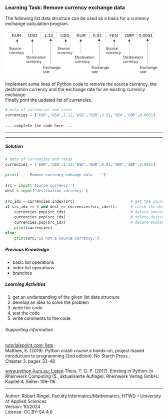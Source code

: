 ### Learning Task: Remove currency exchange data

The following list data structure can be used as a basis for a currency exchange calculation program.  

![](CurrencyExchangeCalculator.png)

Implement some lines of Python code to remove the source currency, the destination currency and the exchange rate for an existing currency exchange.  
Finally print the updated list of currencies.

``` python
# data of currencies and rates
currencies = ['EUR','USD',1.12,'USD','EUR',0.91,'YEN','GBP',0.0051]

... complete the code here ...

```

---------------------------------------
---------------------------------------

##### Solution

``` python
# data of currencies and rates
currencies = ['EUR','USD',1.12,'USD','EUR',0.91,'YEN','GBP',0.0051]

print('--- Remove currency exhange data ---')

src = input('source currency:')
dest = input('destination currency:')

src_idx = currencies.index(src)                         # get the source curr. index
if src_idx >= 0 and dest == currencies[src_idx+1]:      # check the dest. currency
	currencies.pop(src_idx)                             # delete source currency
	currencies.pop(src_idx)                             # delete destination currency
	currencies.pop(src_idx)                             # delete exchange rate
	print(currencies)
else:
	print(src,'is not a source currency.')

```

##### Previous Knowledge

- basic list operations
- index list operations
- branches
  
##### Learning Activities

1) get an understanding of the given list data structure
2) develop an idea to solve the problem 
3) write the code
4) test the code
5) write comments to the code

###### Supporting information

[tutorialspoint.com: lists](https://www.tutorialspoint.com/python/python_lists.htm)  
Matthes, E. (2019). Python crash course a hands-on, project-based introduction to programming (2nd edition). No Starch Press.:  
Chapter 3, pages 33-48  

[www.python-kurs.eu: Listen](https://www.python-kurs.eu/python3_listen.php)
Theis, T. G. P. (2017). Einstieg in Python. In Rheinwerk Computing (5., aktualisierte Auflage). Rheinwerk Verlag GmbH.:   
Kapitel 4, Seiten 109-116

----
[//]: # "Learning objective: update data in an existing list data structure"
[//]: # "Topic: List data structures"
[//]: # "Complexity: 2 - normal"
[//]: # "Task type: completion task"

Author: Robert Ringel, Faculty Informatics/Mathematics, HTWD – University of Applied Sciences  
Version: 10/2024            
License: CC BY-SA 4.0

